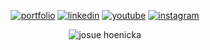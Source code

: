 <div align="center">

  [![portfolio](https://img.shields.io/badge/portfolio-000?style=for-the-badge&logo=ko-fi&logoColor=white)](https://josuehoenicka-portfolio2.web.app/#/)
  [![linkedin](https://img.shields.io/badge/linkedin-000?style=for-the-badge&logo=linkedin&logoColor=white)](https://www.linkedin.com/in/josuehoenicka/)
  [![youtube](https://img.shields.io/badge/youtube-000?style=for-the-badge&logo=youtube&logoColor=white)](https://www.instagram.com/https://www.youtube.com/channel/UC9iBosOLYhjDbCoPIjLR3lw/?hl=es)
  [![instagram](https://img.shields.io/badge/instagram-000?style=for-the-badge&logo=instagram&logoColor=white)](https://www.instagram.com/josuehoenicka/?hl=es)
  
  <p><img align="center" src="https://github-readme-streak-stats.herokuapp.com/?user=josuehoenicka&theme=dark" alt="josue hoenicka" /></p>
  

</div>
